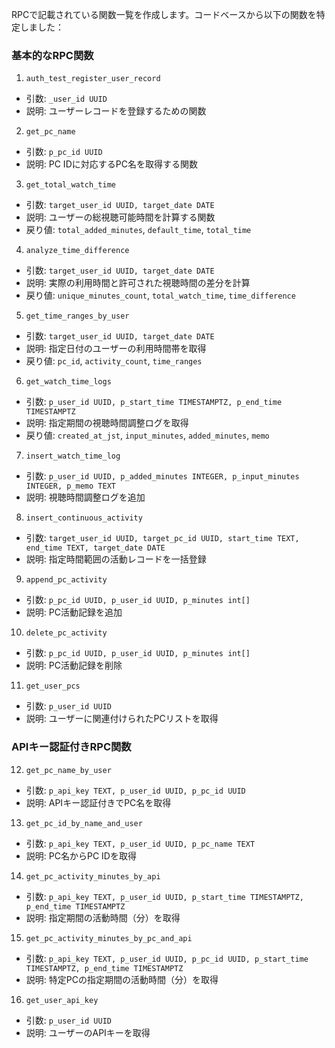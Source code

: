 RPCで記載されている関数一覧を作成します。コードベースから以下の関数を特定しました：

### 基本的なRPC関数
1. `auth_test_register_user_record`
- 引数: `_user_id UUID`
- 説明: ユーザーレコードを登録するための関数

2. `get_pc_name`
- 引数: `p_pc_id UUID`
- 説明: PC IDに対応するPC名を取得する関数

3. `get_total_watch_time`
- 引数: `target_user_id UUID, target_date DATE`
- 説明: ユーザーの総視聴可能時間を計算する関数
- 戻り値: `total_added_minutes`, `default_time`, `total_time`

4. `analyze_time_difference`
- 引数: `target_user_id UUID, target_date DATE`
- 説明: 実際の利用時間と許可された視聴時間の差分を計算
- 戻り値: `unique_minutes_count`, `total_watch_time`, `time_difference`

5. `get_time_ranges_by_user`
- 引数: `target_user_id UUID, target_date DATE`
- 説明: 指定日付のユーザーの利用時間帯を取得
- 戻り値: `pc_id`, `activity_count`, `time_ranges`

6. `get_watch_time_logs`
- 引数: `p_user_id UUID, p_start_time TIMESTAMPTZ, p_end_time TIMESTAMPTZ`
- 説明: 指定期間の視聴時間調整ログを取得
- 戻り値: `created_at_jst`, `input_minutes`, `added_minutes`, `memo`

7. `insert_watch_time_log`
- 引数: `p_user_id UUID, p_added_minutes INTEGER, p_input_minutes INTEGER, p_memo TEXT`
- 説明: 視聴時間調整ログを追加

8. `insert_continuous_activity`
- 引数: `target_user_id UUID, target_pc_id UUID, start_time TEXT, end_time TEXT, target_date DATE`
- 説明: 指定時間範囲の活動レコードを一括登録

9. `append_pc_activity`
- 引数: `p_pc_id UUID, p_user_id UUID, p_minutes int[]`
- 説明: PC活動記録を追加

10. `delete_pc_activity`
- 引数: `p_pc_id UUID, p_user_id UUID, p_minutes int[]`
- 説明: PC活動記録を削除

11. `get_user_pcs`
- 引数: `p_user_id UUID`
- 説明: ユーザーに関連付けられたPCリストを取得

### APIキー認証付きRPC関数
12. `get_pc_name_by_user`
- 引数: `p_api_key TEXT, p_user_id UUID, p_pc_id UUID`
- 説明: APIキー認証付きでPC名を取得

13. `get_pc_id_by_name_and_user`
- 引数: `p_api_key TEXT, p_user_id UUID, p_pc_name TEXT`
- 説明: PC名からPC IDを取得

14. `get_pc_activity_minutes_by_api`
- 引数: `p_api_key TEXT, p_user_id UUID, p_start_time TIMESTAMPTZ, p_end_time TIMESTAMPTZ`
- 説明: 指定期間の活動時間（分）を取得

15. `get_pc_activity_minutes_by_pc_and_api`
- 引数: `p_api_key TEXT, p_user_id UUID, p_pc_id UUID, p_start_time TIMESTAMPTZ, p_end_time TIMESTAMPTZ`
- 説明: 特定PCの指定期間の活動時間（分）を取得

16. `get_user_api_key`
- 引数: `p_user_id UUID`
- 説明: ユーザーのAPIキーを取得
